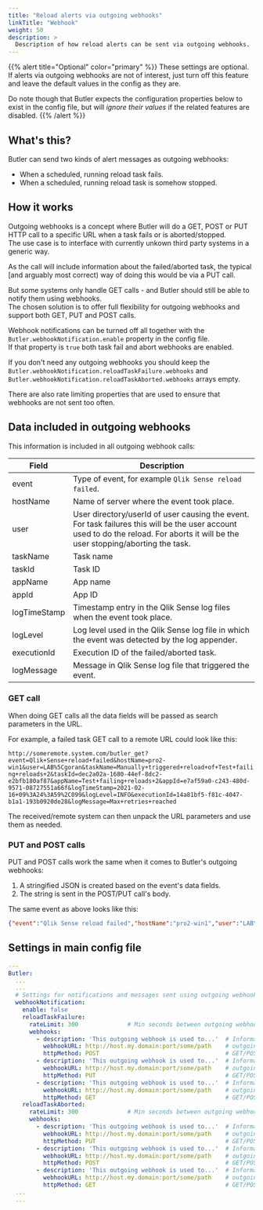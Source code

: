 ```yaml
---
title: "Reload alerts via outgoing webhooks"
linkTitle: "Webhook"
weight: 50
description: >
  Description of how reload alerts can be sent via outgoing webhooks.
---
```


{{% alert title="Optional" color="primary" %}}
These settings are optional.  
If alerts via outgoing webhooks are not of interest, just turn off this feature and leave the default values in the config as they are.

Do note though that Butler expects the configuration properties below to exist in the config file, but will *ignore their values* if the related features are disabled.
{{% /alert %}}

## What's this?

Butler can send two kinds of alert messages as outgoing webhooks:

- When a scheduled, running reload task fails.
- When a scheduled, running reload task is somehow stopped.

## How it works

Outgoing webhooks is a concept where Butler will do a GET, POST or PUT HTTP call to a specific URL when a task fails or is aborted/stopped.  
The use case is to interface with currently unkown third party systems in a generic way.

As the call will include information about the failed/aborted task, the typical [and arguably most correct) way of doing this would be via a PUT call.

But some systems only handle GET calls - and Butler should still be able to notify them using webhooks.  
The chosen solution is to offer full flexibility for outgoing webhooks and support both GET, PUT and POST calls.  

Webhook notifications can be turned off all together with the `Butler.webhookNotification.enable` property in the config file.  
If that property is `true` both task fail and abort webhooks are enabled.

If you don't need any outgoing webhooks you should keep the `Butler.webhookNotification.reloadTaskFailure.webhooks` and `Butler.webhookNotification.reloadTaskAborted.webhooks` arrays empty.

There are also rate limiting properties that are used to ensure that webhooks are not sent too often.

## Data included in outgoing webhooks

This information is included in all outgoing webhook calls:

| Field  | Description |
|---|---|
| event | Type of event, for example `Qlik Sense reload failed`. |
| hostName | Name of server where the event took place. |
| user | User directory/userId of user causing the event. For task failures this will be the user account used to do the reload. For aborts it will be the user stopping/aborting the task. |
| taskName | Task name |
| taskId | Task ID |
| appName | App name |
| appId | App ID |
| logTimeStamp | Timestamp entry in the Qlik Sense log files when the event took place. |
| logLevel | Log level used in the Qlik Sense log file in which the event was detected by the log appender. |
| executionId | Execution ID of the failed/aborted task. |
| logMessage | Message in Qlik Sense log file that triggered the event. |

### GET call

When doing GET calls all the data fields will be passed as search parameters in the URL.

For example, a failed task GET call to a remote URL could look like this:

`http://someremote.system.com/butler_get?event=Qlik+Sense+reload+failed&hostName=pro2-win1&user=LAB%5Cgoran&taskName=Manually+triggered+reload+of+Test+failing+reloads+2&taskId=dec2a02a-1680-44ef-8dc2-e2bfb180af87&appName=Test+failing+reloads+2&appId=e7af59a0-c243-480d-9571-08727551a66f&logTimeStamp=2021-02-16+09%3A24%3A59%2C099&logLevel=INFO&executionId=14a81bf5-f81c-4047-b1a1-193b0920de28&logMessage=Max+retries+reached`

The received/remote system can then unpack the URL parameters and use them as needed.

### PUT and POST calls

PUT and POST calls work the same when it comes to Butler's outgoing webhooks: 

1. A stringified JSON is created based on the event's data fields.
2. The string is sent in the POST/PUT call's body.

The same event as above looks like this:

```json
{"event":"Qlik Sense reload failed","hostName":"pro2-win1","user":"LAB\\goran","taskName":"Manually triggered reload of Test failing reloads 2","taskId":"dec2a02a-1680-44ef-8dc2-e2bfb180af87","appName":"Test failing reloads 2","appId":"e7af59a0-c243-480d-9571-08727551a66f","logTimeStamp":"2021-02-16 09:24:59,099","logLevel":"INFO","executionId":"14a81bf5-f81c-4047-b1a1-193b0920de28","logMessage":"Max retries reached"}
```

## Settings in main config file

```yaml
---
Butler:
  ...
  ...
  # Settings for notifications and messages sent using outgoing webhooks
  webhookNotification:
    enable: false
    reloadTaskFailure:
      rateLimit: 300              # Min seconds between outgoing webhook calls for a given taskID. Defaults to 5 minutes.
      webhooks:
        - description: 'This outgoing webhook is used to...'  # Informational only
          webhookURL: http://host.my.domain:port/some/path    # outgoing webhook that Butler will call
          httpMethod: POST                                    # GET/POST/PUT
        - description: 'This outgoing webhook is used to...'  # Informational only
          webhookURL: http://host.my.domain:port/some/path    # outgoing webhook that Butler will call
          httpMethod: PUT                                     # GET/POST/PUT.
        - description: 'This outgoing webhook is used to...'  # Informational only
          webhookURL: http://host.my.domain:port/some/path    # outgoing webhook that Butler will call
          httpMethod: GET                                     # GET/POST/PUT
    reloadTaskAborted:
      rateLimit: 300              # Min seconds between outgoing webhook calls for a given taskID. Defaults to 5 minutes.
      webhooks:
        - description: 'This outgoing webhook is used to...'  # Informational only
          webhookURL: http://host.my.domain:port/some/path    # outgoing webhook that Butler will call
          httpMethod: PUT                                     # GET/POST/PUT
        - description: 'This outgoing webhook is used to...'  # Informational only
          webhookURL: http://host.my.domain:port/some/path    # outgoing webhook that Butler will call
          httpMethod: POST                                    # GET/POST/PUT
        - description: 'This outgoing webhook is used to...'  # Informational only
          webhookURL: http://host.my.domain:port/some/path    # outgoing webhook that Butler will call
          httpMethod: GET                                     # GET/POST/PUT
  ...
  ...
```
